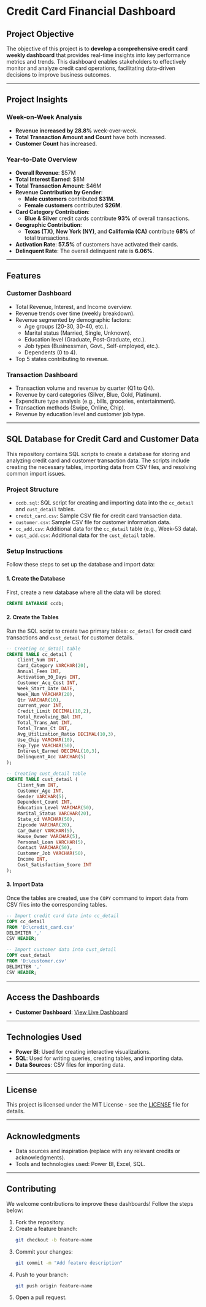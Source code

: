 # Credit Card Financial Dashboard

## Project Objective
The objective of this project is to **develop a comprehensive credit card weekly dashboard** that provides real-time insights into key performance metrics and trends. This dashboard enables stakeholders to effectively monitor and analyze credit card operations, facilitating data-driven decisions to improve business outcomes.

---

## Project Insights

### Week-on-Week Analysis
- **Revenue increased by 28.8%** week-over-week.
- **Total Transaction Amount and Count** have both increased.
- **Customer Count** has increased.

### Year-to-Date Overview
- **Overall Revenue**: $57M
- **Total Interest Earned**: $8M
- **Total Transaction Amount**: $46M
- **Revenue Contribution by Gender**:
  - **Male customers** contributed **$31M**.
  - **Female customers** contributed **$26M**.
- **Card Category Contribution**:
  - **Blue & Silver** credit cards contribute **93%** of overall transactions.
- **Geographic Contribution**:
  - **Texas (TX)**, **New York (NY)**, and **California (CA)** contribute **68%** of total transactions.
- **Activation Rate**: **57.5%** of customers have activated their cards.
- **Delinquent Rate**: The overall delinquent rate is **6.06%**.

---

## Features

### Customer Dashboard
- Total Revenue, Interest, and Income overview.
- Revenue trends over time (weekly breakdown).
- Revenue segmented by demographic factors:
  - Age groups (20-30, 30-40, etc.).
  - Marital status (Married, Single, Unknown).
  - Education level (Graduate, Post-Graduate, etc.).
  - Job types (Businessman, Govt., Self-employed, etc.).
  - Dependents (0 to 4).
- Top 5 states contributing to revenue.

### Transaction Dashboard
- Transaction volume and revenue by quarter (Q1 to Q4).
- Revenue by card categories (Silver, Blue, Gold, Platinum).
- Expenditure type analysis (e.g., bills, groceries, entertainment).
- Transaction methods (Swipe, Online, Chip).
- Revenue by education level and customer job type.

---

## SQL Database for Credit Card and Customer Data

This repository contains SQL scripts to create a database for storing and analyzing credit card and customer transaction data. The scripts include creating the necessary tables, importing data from CSV files, and resolving common import issues.

### Project Structure
- `ccdb.sql`: SQL script for creating and importing data into the `cc_detail` and `cust_detail` tables.
- `credit_card.csv`: Sample CSV file for credit card transaction data.
- `customer.csv`: Sample CSV file for customer information data.
- `cc_add.csv`: Additional data for the `cc_detail` table (e.g., Week-53 data).
- `cust_add.csv`: Additional data for the `cust_detail` table.

### Setup Instructions

Follow these steps to set up the database and import data:

#### 1. Create the Database
First, create a new database where all the data will be stored:

```sql
CREATE DATABASE ccdb;
```

#### 2. Create the Tables
Run the SQL script to create two primary tables: `cc_detail` for credit card transactions and `cust_detail` for customer details.

```sql
-- Creating cc_detail table
CREATE TABLE cc_detail (
    Client_Num INT,
    Card_Category VARCHAR(20),
    Annual_Fees INT,
    Activation_30_Days INT,
    Customer_Acq_Cost INT,
    Week_Start_Date DATE,
    Week_Num VARCHAR(20),
    Qtr VARCHAR(10),
    current_year INT,
    Credit_Limit DECIMAL(10,2),
    Total_Revolving_Bal INT,
    Total_Trans_Amt INT,
    Total_Trans_Ct INT,
    Avg_Utilization_Ratio DECIMAL(10,3),
    Use_Chip VARCHAR(10),
    Exp_Type VARCHAR(50),
    Interest_Earned DECIMAL(10,3),
    Delinquent_Acc VARCHAR(5)
);

-- Creating cust_detail table
CREATE TABLE cust_detail (
    Client_Num INT,
    Customer_Age INT,
    Gender VARCHAR(5),
    Dependent_Count INT,
    Education_Level VARCHAR(50),
    Marital_Status VARCHAR(20),
    State_cd VARCHAR(50),
    Zipcode VARCHAR(20),
    Car_Owner VARCHAR(5),
    House_Owner VARCHAR(5),
    Personal_Loan VARCHAR(5),
    Contact VARCHAR(50),
    Customer_Job VARCHAR(50),
    Income INT,
    Cust_Satisfaction_Score INT
);
```

#### 3. Import Data
Once the tables are created, use the `COPY` command to import data from CSV files into the corresponding tables.

```sql
-- Import credit card data into cc_detail
COPY cc_detail
FROM 'D:\credit_card.csv' 
DELIMITER ',' 
CSV HEADER;

-- Import customer data into cust_detail
COPY cust_detail
FROM 'D:\customer.csv' 
DELIMITER ',' 
CSV HEADER;
```

---

## Access the Dashboards
- **Customer Dashboard**: [View Live Dashboard](https://app.powerbi.com/view?r=eyJrIjoiYTBhNzY0MWUtZDAwNS00MzMyLTk3MWYtNDc2MWRmY2Y1ZTBlIiwidCI6IjJmMTMyMWI5LTVkYWEtNDM4NC04NjBlLTMzODQwYTc0OWVmYiJ9)

---

## Technologies Used
- **Power BI**: Used for creating interactive visualizations.
- **SQL**: Used for writing queries, creating tables, and importing data.
- **Data Sources**: CSV files for importing data.

---

## License
This project is licensed under the MIT License - see the [LICENSE](LICENSE) file for details.

---

## Acknowledgments
- Data sources and inspiration (replace with any relevant credits or acknowledgments).
- Tools and technologies used: Power BI, Excel, SQL.

---

## Contributing
We welcome contributions to improve these dashboards! Follow the steps below:
1. Fork the repository.
2. Create a feature branch:
   ```bash
   git checkout -b feature-name
   ```
3. Commit your changes:
   ```bash
   git commit -m "Add feature description"
   ```
4. Push to your branch:
   ```bash
   git push origin feature-name
   ```
5. Open a pull request.
